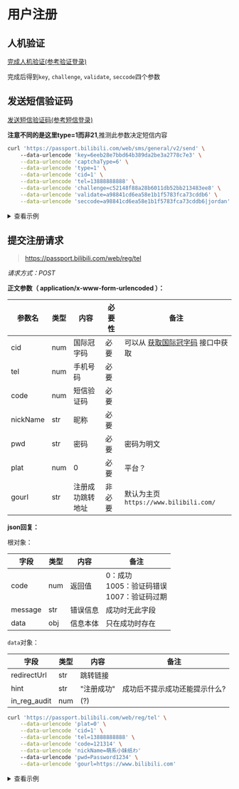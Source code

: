 # 用户注册


## 人机验证

[完成人机验证(参考验证登录)](../login/login_action/readme.md#验证登录)

完成后得到`key`, `challenge`, `validate`, `seccode`四个参数


## 发送短信验证码

[发送短信验证码(参考短信登录)](../login/login_action/SMS.md#发送短信验证码（web端）)

**注意不同的是这里type=1而非21**,推测此参数决定短信内容

```bash
curl 'https://passport.bilibili.com/web/sms/general/v2/send' \ 
    --data-urlencode 'key=6eeb28e7bbd64b389da2be3a2778c7e3' \
    --data-urlencode 'captchaType=6' \
    --data-urlencode 'type=1' \
    --data-urlencode 'cid=1' \
    --data-urlencode 'tel=13888888888' \
    --data-urlencode 'challenge=c52148f88a28b6011db52bb213483ee8' \
    --data-urlencode 'validate=a98841cd6ea58e1b1f5783fca73cddb6' \
    --data-urlencode 'seccode=a98841cd6ea58e1b1f5783fca73cddb6|jordan'
```

<details>
<summary>查看示例</summary>

```json
{
    "code": 0,
    "message": "验证码短信已下发"
}
```

</details>

##  提交注册请求

> https://passport.bilibili.com/web/reg/tel

*请求方式：POST*

**正文参数（ application/x-www-form-urlencoded ）：**

| 参数名   | 类型 | 内容             | 必要性 | 备注                                                         |
| -------- | ---- | ---------------- | ------ | ------------------------------------------------------------ |
| cid      | num  | 国际冠字码       | 必要   | 可以从 [获取国际冠字码](../login/login_action/SMS.md#获取国际冠字码_web端) 接口中获取 |
| tel      | num  | 手机号码         | 必要   |                                                              |
| code     | num  | 短信验证码       | 必要   |                                                              |
| nickName | str  | 昵称             | 必要   |                                                              |
| pwd      | str  | 密码             | 必要   | 密码为明文                                                   |
| plat     | num  | 0                | 必要   | 平台？                                                       |
| gourl    | str  | 注册成功跳转地址 | 非必要 | 默认为主页`https://www.bilibili.com/`                        |

**json回复：**

根对象：

| 字段    | 类型 | 内容     | 备注                                            |
| ------- | ---- | -------- | ----------------------------------------------- |
| code    | num  | 返回值   | 0：成功<br>1005：验证码错误<br>1007：验证码过期 |
| message | str  | 错误信息 | 成功时无此字段                                  |
| data    | obj  | 信息本体 | 只在成功时存在                                  |

`data`对象：

| 字段         | 类型 | 内容       | 备注                          |
| ------------ | ---- | ---------- | ----------------------------- |
| redirectUrl  | str  | 跳转链接   |                               |
| hint         | str  | "注册成功" | 成功后不提示成功还能提示什么? |
| in_reg_audit | num  | (?)        |                               |

```bash
curl 'https://passport.bilibili.com/web/reg/tel' \
    --data-urlencode 'plat=0' \
    --data-urlencode 'cid=1' \
    --data-urlencode 'tel=13888888888' \
    --data-urlencode 'code=121314' \
    --data-urlencode 'nickName=萌系小妹纸わ'
    --data-urlencode 'pwd=Password1234' \
    --data-urlencode 'gourl=https://www.bilibili.com'
```

<details>
<summary>查看示例</summary>

```json
{
    "code": 0,
    "data": {
        "redirectUrl": "https://www.bilibili.com",
        "hint": "注册成功",
        "in_reg_audit": 0
    }
}
```

</details>
